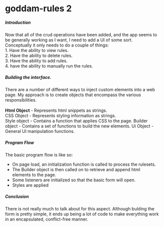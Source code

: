 goddam-rules 2
==============

<h5>Introduction</h5>
<p>
Now that all of the crud operations have been added, and the app seems to be generally working as I want, I need to add a UI of some sort. Conceptually it only needs to do a couple of things:<br>
1. Have the ability to view rules.<br>
2. Have the ability to delete rules.<br>
3. Have the ability to add rules.<br>
4. have the ability to manually run the rules.<br>
</p>
<h5>Building the interface.</h5>
<p>
There are a number of different ways to inject custom elements into a web page. My approach is to create objects that encompass the various responsibilities.<br><br>
<strong>Html Object</strong> - Represents html snippets as strings.<br>
CSS Object - Represents styling information as strings.<br>
Style object - Contains a function that applies CSS to the page.
Builder object - Contains a set of functions to build the new elements.
Ui Object - General UI manipulation functions.
</p>
<h5>Program Flow</h5>
<p>
The basic program flow is like so:
<ul>
<li>On page load, an initialization function is called to process the rulesets.</li>
<li>The Builder object is then called on to retrieve and append html elements to the page.</li>
<li>Some listeners are initialized so that the basic form will open.</li>
<li>Styles are applied</li>
</ul>
</p>
<h5>Conclusion</h5>
<p>
There is not really much to talk about for this aspect. Although bulding the form is pretty simple, it ends up being a lot of code to make everything work in an encapsulated, conflict-free manner.
</p>